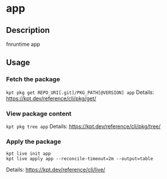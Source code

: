 # app

## Description
fnruntime app

## Usage

### Fetch the package
`kpt pkg get REPO_URI[.git]/PKG_PATH[@VERSION] app`
Details: https://kpt.dev/reference/cli/pkg/get/

### View package content
`kpt pkg tree app`
Details: https://kpt.dev/reference/cli/pkg/tree/

### Apply the package
```
kpt live init app
kpt live apply app --reconcile-timeout=2m --output=table
```
Details: https://kpt.dev/reference/cli/live/
